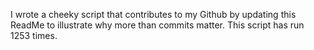 I wrote a cheeky script that contributes to my Github by updating this ReadMe to illustrate why more than commits matter. This script has run 1253 times.